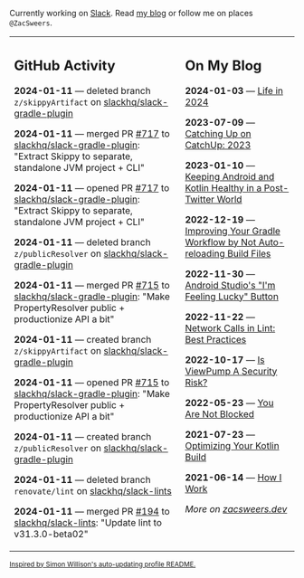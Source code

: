 Currently working on [Slack](https://slack.com/). Read [my blog](https://zacsweers.dev/) or follow me on places `@ZacSweers`.

<table><tr><td valign="top" width="60%">

## GitHub Activity
<!-- githubActivity starts -->
**2024-01-11** — deleted branch `z/skippyArtifact` on [slackhq/slack-gradle-plugin](https://github.com/slackhq/slack-gradle-plugin)

**2024-01-11** — merged PR [#717](https://github.com/slackhq/slack-gradle-plugin/pull/717) to [slackhq/slack-gradle-plugin](https://github.com/slackhq/slack-gradle-plugin): "Extract Skippy to separate, standalone JVM project + CLI"

**2024-01-11** — opened PR [#717](https://github.com/slackhq/slack-gradle-plugin/pull/717) to [slackhq/slack-gradle-plugin](https://github.com/slackhq/slack-gradle-plugin): "Extract Skippy to separate, standalone JVM project + CLI"

**2024-01-11** — deleted branch `z/publicResolver` on [slackhq/slack-gradle-plugin](https://github.com/slackhq/slack-gradle-plugin)

**2024-01-11** — merged PR [#715](https://github.com/slackhq/slack-gradle-plugin/pull/715) to [slackhq/slack-gradle-plugin](https://github.com/slackhq/slack-gradle-plugin): "Make PropertyResolver public + productionize API a bit"

**2024-01-11** — created branch `z/skippyArtifact` on [slackhq/slack-gradle-plugin](https://github.com/slackhq/slack-gradle-plugin)

**2024-01-11** — opened PR [#715](https://github.com/slackhq/slack-gradle-plugin/pull/715) to [slackhq/slack-gradle-plugin](https://github.com/slackhq/slack-gradle-plugin): "Make PropertyResolver public + productionize API a bit"

**2024-01-11** — created branch `z/publicResolver` on [slackhq/slack-gradle-plugin](https://github.com/slackhq/slack-gradle-plugin)

**2024-01-11** — deleted branch `renovate/lint` on [slackhq/slack-lints](https://github.com/slackhq/slack-lints)

**2024-01-11** — merged PR [#194](https://github.com/slackhq/slack-lints/pull/194) to [slackhq/slack-lints](https://github.com/slackhq/slack-lints): "Update lint to v31.3.0-beta02"
<!-- githubActivity ends -->
</td><td valign="top" width="40%">

## On My Blog
<!-- blog starts -->
**2024-01-03** — [Life in 2024](https://www.zacsweers.dev/life-in-2024/)

**2023-07-09** — [Catching Up on CatchUp: 2023](https://www.zacsweers.dev/catching-up-on-catchup-2023/)

**2023-01-10** — [Keeping Android and Kotlin Healthy in a Post-Twitter World](https://www.zacsweers.dev/keeping-android-healthy/)

**2022-12-19** — [Improving Your Gradle Workflow by Not Auto-reloading Build Files](https://www.zacsweers.dev/improving-your-workflow-by-not-auto-reloading-build-files/)

**2022-11-30** — [Android Studio's "I'm Feeling Lucky" Button](https://www.zacsweers.dev/android-studios-im-feeling-lucky-button/)

**2022-11-22** — [Network Calls in Lint: Best Practices](https://www.zacsweers.dev/network-calls-in-lint-best-practices/)

**2022-10-17** — [Is ViewPump A Security Risk?](https://www.zacsweers.dev/is-viewpump-a-security-risk/)

**2022-05-23** — [You Are Not Blocked](https://www.zacsweers.dev/you-are-not-blocked/)

**2021-07-23** — [Optimizing Your Kotlin Build](https://www.zacsweers.dev/optimizing-your-kotlin-build/)

**2021-06-14** — [How I Work](https://www.zacsweers.dev/how-i-work/)
<!-- blog ends -->
_More on [zacsweers.dev](https://zacsweers.dev/)_
</td></tr></table>

<sub><a href="https://simonwillison.net/2020/Jul/10/self-updating-profile-readme/">Inspired by Simon Willison's auto-updating profile README.</a></sub>